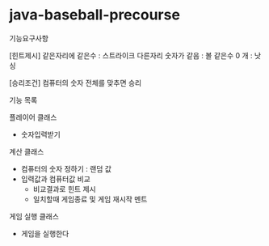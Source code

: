 # java-baseball-precourse
기능요구사항

[힌트제시]
같은자리에 같은수 : 스트라이크
다른자리 숫자가 같음 : 볼
같은수 0 개 : 낫싱

[승리조건]
컴퓨터의 숫자 전체를 맞추면 승리

기능 목록

플레이어 클래스
* 숫자입력받기

계산 클래스
* 컴퓨터의 숫자 정하기 : 랜덤 값
* 입력값과 컴퓨터값 비교
    * 비교결과로 힌트 제시
    * 일치할때 게임종료 및 게임 재시작 멘트 

게임 실행 클래스 
* 게임을 실행한다 